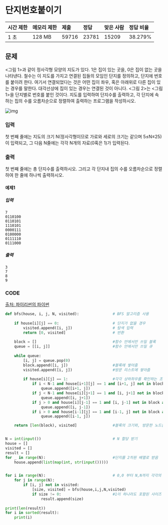 # 단지번호붙이기

| 시간 제한 | 메모리 제한 | 제출  | 정답  | 맞은 사람 | 정답 비율 |
| :-------- | :---------- | :---- | :---- | :-------- | :-------- |
| 1 초      | 128 MB      | 59716 | 23781 | 15209     | 38.279%   |

## 문제

<그림 1>과 같이 정사각형 모양의 지도가 있다. 1은 집이 있는 곳을, 0은 집이 없는 곳을 나타낸다. 철수는 이 지도를 가지고 연결된 집들의 모임인 단지를 정의하고, 단지에 번호를 붙이려 한다. 여기서 연결되었다는 것은 어떤 집이 좌우, 혹은 아래위로 다른 집이 있는 경우를 말한다. 대각선상에 집이 있는 경우는 연결된 것이 아니다. <그림 2>는 <그림 1>을 단지별로 번호를 붙인 것이다. 지도를 입력하여 단지수를 출력하고, 각 단지에 속하는 집의 수를 오름차순으로 정렬하여 출력하는 프로그램을 작성하시오.

![img](https://www.acmicpc.net/upload/images/ITVH9w1Gf6eCRdThfkegBUSOKd.png)

### 입력

첫 번째 줄에는 지도의 크기 N(정사각형이므로 가로와 세로의 크기는 같으며 5≤N≤25)이 입력되고, 그 다음 N줄에는 각각 N개의 자료(0혹은 1)가 입력된다.

### 출력

첫 번째 줄에는 총 단지수를 출력하시오. 그리고 각 단지내 집의 수를 오름차순으로 정렬하여 한 줄에 하나씩 출력하시오.

#### 예제1

##### 입력

```
7
0110100
0110101
1110101
0000111
0100000
0111110
0111000
```

##### 출력

```
3
7
8
9
```

### CODE

[출처: 파이리썬의 파이썬](https://claude-u.tistory.com/211)

```python
def bfs(house, i, j, N, visited):				# BFS 알고리즘 사용
    
    if house[i][j] == 0: 						# 단지가 없을 경우
        visited.append([i, j])					# 탐색 입력
        return [0, visited] 					# 반환
    
    block = [] 									#함수 안에서만 쓰일 블록
    queue = [[i, j]] 							#함수 안에서만 쓰일 큐
    
    while queue:
        [i, j] = queue.pop(0)
        block.append([i, j]) 					#블록에 쌓아줌
        visited.append([i, j]) 					#방문 리스트에 쌓아줌
        
        if house[i][j] == 1: 					#각각 상하좌우를 확인하는 조건문
            if i < N-1 and house[i+1][j] == 1 and [i+1, j] not in block and [i+1, j] not in queue:					#오른쪽
                queue.append([i+1, j])
            if j < N-1 and house[i][j+1] == 1 and [i, j+1] not in block and [i, j+1] not in queue:					#아래쪽
                queue.append([i, j+1])
            if j > 0 and house[i][j-1] == 1 and [i, j-1] not in block and [i, j-1] not in queue:					#위쪽
                queue.append([i, j-1])
            if i > 0 and house[i-1][j] == 1 and [i-1, j] not in block and [i-1, j] not in queue:					#왼쪽
                queue.append([i-1, j])

    return [len(block), visited]				#블록의 크기와, 방문한 노드들만 반환


N = int(input())								# N 할당 받기
house = []
visited = []
result = []
for _ in range(N): 								#단지를 2차원 배열로 받음
    house.append(list(map(int, str(input()))))


for i in range(N):								# 0,0 부터 N,N까지 각각의 노드에 관하여 함수 실행
    for j in range(N):
        if [i, j] not in visited:
            [size, visited] = bfs(house,i,j,N,visited)
            if size != 0: 						#1이 하나라도 포함된 사이즈 추가
                result.append(size) 
                
print(len(result))
for i in sorted(result):
    print(i)
```

